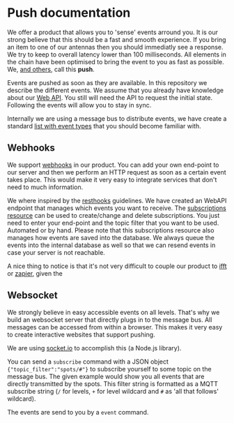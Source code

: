 Push documentation
==================

We offer a product that allows you to 'sense' events arround you. It is our strong believe that this should be a fast and smooth experience. If you bring an item to one of our antennas then you should immediatly see a response. We try to keep to overall latency lower than 100 milliseconds. All elements in the chain have been optimised to bring the event to you as fast as possible. We, [and others](http://en.wikipedia.org/wiki/Push_technology), call this **push**. 

Events are pushed as soon as they are available. In this repository we describe the different events. We assume that you already have knowledge about our [Web API](https://github.com/intellifi-nl/doc-webapi). You still will need the API to request the initial state. Following the events will allow you to stay in sync.

Internally we are using a message bus to distribute events, we have create a standard [list with event types](mqtt_topics.md) that you should become familiar with.

Webhooks
--------

We support [webhooks](http://en.wikipedia.org/wiki/Webhook) in our product. You can add your own end-point to our server and then we perform an HTTP request as soon as a certain event takes place. This would make it very easy to integrate services that don't need to much information.

We where inspired by the [resthooks](http://resthooks.org/) guidelines. We have created an WebAPI endpoint that manages which events you want to receive. The [subscriptions resource](https://github.com/intellifi-nl/webapi-doc/blob/master/resources.md#subscriptions) can be used to create/change and delete subscriptions. You just need to enter your end-point and the topic filter that you want to be used. Automated or by hand. Please note that this subscriptions resource also manages how events are saved into the database. We always queue the events into the internal database as well so that we can resend events in case your server is not reachable.

A nice thing to notice is that it's not very difficult to couple our product to [ifft](https://ifttt.com/recipes) or [zapier](https://zapier.com/), given the 

Websocket
---------

We strongly believe in easy accessible events on all levels. That's why we build an websocket server that directly plugs in to the message bus. All messages can be accessed from within a browser. This makes it very easy to create interactive websites that support pushing.

We are using [socket.io](http://socket.io/) to accomplish this (a Node.js library).

You can send a `subscribe` command with a JSON object `{"topic_filter":"spots/#"}` to subscribe yourself to some topic on the message bus. The given example would show you all events that are directly transmitted by the spots. This filter string is formatted as a MQTT subscribe string (`/` for levels, `+` for level wildcard and `#` as 'all that follows' wildcard).

The events are send to you by a `event` command.
